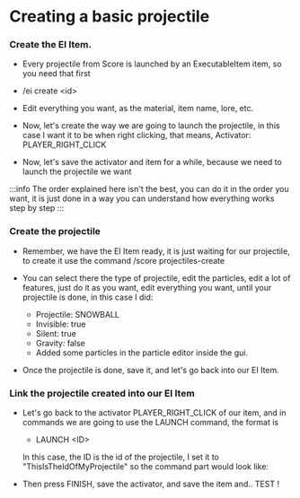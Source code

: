 # Creating a basic projectile

### Create the EI Item.

* Every projectile from Score is launched by an ExecutableItem item, so you need that first
* /ei create \<id>

* Edit everything you want, as the material, item name, lore, etc.

* Now, let's create the way we are going to launch the projectile, in this case I want it to be when right clicking, that means, Activator: PLAYER\_RIGHT\_CLICK

* Now, let's save the activator and item for a while, because we need to launch the projectile we want

:::info
The order explained here isn't the best, you can do it in the order you want, it is just done in a way you can understand how everything works step by step
:::

### Create the projectile

* Remember, we have the EI Item ready, it is just waiting for our projectile, to create it use the command /score projectiles-create

* You can select there the type of projectile, edit the particles, edit a lot of features, just do it as you want, edit everything you want, until your projectile is done, in this case I did:
  * Projectile: SNOWBALL
  * Invisible: true
  * Silent: true
  * Gravity: false
  * Added some particles in the particle editor inside the gui.
* Once the projectile is done, save it, and let's go back into our EI Item.

### Link the projectile created into our EI Item

*   Let's go back to the activator PLAYER\_RIGHT\_CLICK of our item, and in commands we are going to use the LAUNCH command, the format is

    * LAUNCH \<ID>

    In this case, the ID is the id of the projectile, I set it to "ThisIsTheIdOfMyProjectile" so the command part would look like:

* Then press FINISH, save the activator, and save the item and.. TEST !

